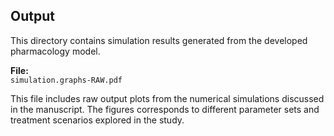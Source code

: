 ## Output

This directory contains simulation results generated from the developed pharmacology model.

**File:**  
`simulation.graphs-RAW.pdf`

This file includes raw output plots from the numerical simulations discussed in the manuscript. The figures corresponds to different parameter sets and treatment scenarios explored in the study.
